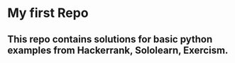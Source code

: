 # My first Repo

## This repo contains solutions for basic python examples from Hackerrank, Sololearn, Exercism.
